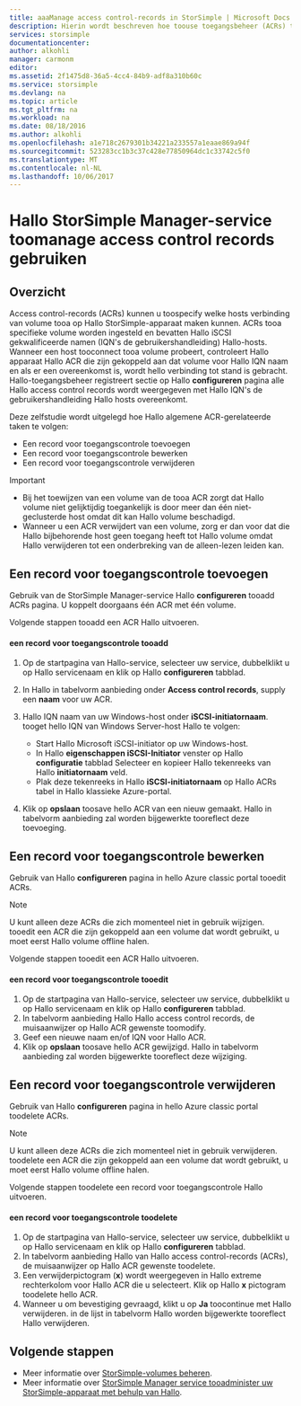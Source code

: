 ```yaml
---
title: aaaManage access control-records in StorSimple | Microsoft Docs
description: Hierin wordt beschreven hoe toouse toegangsbeheer (ACRs) toodetermine welke hosts verbinding van volume tooa op Hallo StorSimple-apparaat maken kunnen registreert.
services: storsimple
documentationcenter: 
author: alkohli
manager: carmonm
editor: 
ms.assetid: 2f1475d8-36a5-4cc4-84b9-adf8a310b60c
ms.service: storsimple
ms.devlang: na
ms.topic: article
ms.tgt_pltfrm: na
ms.workload: na
ms.date: 08/18/2016
ms.author: alkohli
ms.openlocfilehash: a1e718c2679301b34221a233557a1eaae869a94f
ms.sourcegitcommit: 523283cc1b3c37c428e77850964dc1c33742c5f0
ms.translationtype: MT
ms.contentlocale: nl-NL
ms.lasthandoff: 10/06/2017
---
```

# <a name="use-hello-storsimple-manager-service-toomanage-access-control-records"></a>Hallo StorSimple Manager-service toomanage access control records gebruiken
## <a name="overview"></a>Overzicht
Access control-records (ACRs) kunnen u toospecify welke hosts verbinding van volume tooa op Hallo StorSimple-apparaat maken kunnen. ACRs tooa specifieke volume worden ingesteld en bevatten Hallo iSCSI gekwalificeerde namen (IQN's de gebruikershandleiding) Hallo-hosts. Wanneer een host tooconnect tooa volume probeert, controleert Hallo apparaat Hallo ACR die zijn gekoppeld aan dat volume voor Hallo IQN naam en als er een overeenkomst is, wordt hello verbinding tot stand is gebracht. Hallo-toegangsbeheer registreert sectie op Hallo **configureren** pagina alle Hallo access control records wordt weergegeven met Hallo IQN's de gebruikershandleiding Hallo hosts overeenkomt.

Deze zelfstudie wordt uitgelegd hoe Hallo algemene ACR-gerelateerde taken te volgen:

* Een record voor toegangscontrole toevoegen 
* Een record voor toegangscontrole bewerken 
* Een record voor toegangscontrole verwijderen 

> [!IMPORTANT]
> * Bij het toewijzen van een volume van de tooa ACR zorgt dat Hallo volume niet gelijktijdig toegankelijk is door meer dan één niet-geclusterde host omdat dit kan Hallo volume beschadigd. 
> * Wanneer u een ACR verwijdert van een volume, zorg er dan voor dat die Hallo bijbehorende host geen toegang heeft tot Hallo volume omdat Hallo verwijderen tot een onderbreking van de alleen-lezen leiden kan.
> 
> 

## <a name="add-an-access-control-record"></a>Een record voor toegangscontrole toevoegen
Gebruik van de StorSimple Manager-service Hallo **configureren** tooadd ACRs pagina. U koppelt doorgaans één ACR met één volume.

Volgende stappen tooadd een ACR Hallo uitvoeren.

#### <a name="tooadd-an-access-control-record"></a>een record voor toegangscontrole tooadd
1. Op de startpagina van Hallo-service, selecteer uw service, dubbelklikt u op Hallo servicenaam en klik op Hallo **configureren** tabblad.
2. In Hallo in tabelvorm aanbieding onder **Access control records**, supply een **naam** voor uw ACR.
3. Hallo IQN naam van uw Windows-host onder **iSCSI-initiatornaam**. tooget hello IQN van Windows Server-host Hallo te volgen:
   
   * Start Hallo Microsoft iSCSI-initiator op uw Windows-host.
   * In Hallo **eigenschappen iSCSI-Initiator** venster op Hallo **configuratie** tabblad Selecteer en kopieer Hallo tekenreeks van Hallo **initiatornaam** veld.
   * Plak deze tekenreeks in Hallo **iSCSI-initiatornaam** op Hallo ACRs tabel in Hallo klassieke Azure-portal.
4. Klik op **opslaan** toosave hello ACR van een nieuw gemaakt. Hallo in tabelvorm aanbieding zal worden bijgewerkte tooreflect deze toevoeging.

## <a name="edit-an-access-control-record"></a>Een record voor toegangscontrole bewerken
Gebruik van Hallo **configureren** pagina in hello Azure classic portal tooedit ACRs. 

> [!NOTE]
> U kunt alleen deze ACRs die zich momenteel niet in gebruik wijzigen. tooedit een ACR die zijn gekoppeld aan een volume dat wordt gebruikt, u moet eerst Hallo volume offline halen.
> 
> 

Volgende stappen tooedit een ACR Hallo uitvoeren.

#### <a name="tooedit-an-access-control-record"></a>een record voor toegangscontrole tooedit
1. Op de startpagina van Hallo-service, selecteer uw service, dubbelklikt u op Hallo servicenaam en klik op Hallo **configureren** tabblad.
2. In tabelvorm aanbieding Hallo Hallo access control records, de muisaanwijzer op Hallo ACR gewenste toomodify.
3. Geef een nieuwe naam en/of IQN voor Hallo ACR.
4. Klik op **opslaan** toosave hello ACR gewijzigd. Hallo in tabelvorm aanbieding zal worden bijgewerkte tooreflect deze wijziging.

## <a name="delete-an-access-control-record"></a>Een record voor toegangscontrole verwijderen
Gebruik van Hallo **configureren** pagina in hello Azure classic portal toodelete ACRs. 

> [!NOTE]
> U kunt alleen deze ACRs die zich momenteel niet in gebruik verwijderen. toodelete een ACR die zijn gekoppeld aan een volume dat wordt gebruikt, u moet eerst Hallo volume offline halen.
> 
> 

Volgende stappen toodelete een record voor toegangscontrole Hallo uitvoeren.

#### <a name="toodelete-an-access-control-record"></a>een record voor toegangscontrole toodelete
1. Op de startpagina van Hallo-service, selecteer uw service, dubbelklikt u op Hallo servicenaam en klik op Hallo **configureren** tabblad.
2. In tabelvorm aanbieding Hallo van Hallo access control-records (ACRs), de muisaanwijzer op Hallo ACR gewenste toodelete.
3. Een verwijderpictogram (**x**) wordt weergegeven in Hallo extreme rechterkolom voor Hallo ACR die u selecteert. Klik op Hallo **x** pictogram toodelete hello ACR.
4. Wanneer u om bevestiging gevraagd, klikt u op **Ja** toocontinue met Hallo verwijderen. in de lijst in tabelvorm Hallo worden bijgewerkte tooreflect Hallo verwijderen.

## <a name="next-steps"></a>Volgende stappen
* Meer informatie over [StorSimple-volumes beheren](storsimple-manage-volumes.md).
* Meer informatie over [StorSimple Manager service tooadminister uw StorSimple-apparaat met behulp van Hallo](storsimple-manager-service-administration.md).


